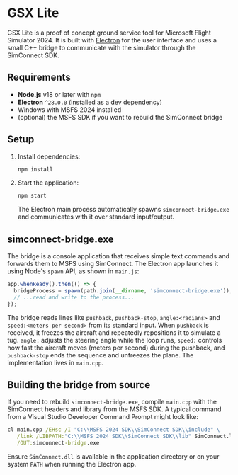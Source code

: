 # GSX Lite

GSX Lite is a proof of concept ground service tool for Microsoft Flight Simulator 2024. It is built with [Electron](https://electronjs.org/) for the user interface and uses a small C++ bridge to communicate with the simulator through the SimConnect SDK.

## Requirements

- **Node.js** v18 or later with `npm`
- **Electron** `^28.0.0` (installed as a dev dependency)
- Windows with MSFS 2024 installed
- (optional) the MSFS SDK if you want to rebuild the SimConnect bridge

## Setup

1. Install dependencies:
   ```bash
   npm install
   ```
2. Start the application:
   ```bash
   npm start
   ```
   The Electron main process automatically spawns `simconnect-bridge.exe` and communicates with it over standard input/output.

## simconnect-bridge.exe

The bridge is a console application that receives simple text commands and forwards them to MSFS using SimConnect. The Electron app launches it using Node's `spawn` API, as shown in `main.js`:

```javascript
app.whenReady().then(() => {
  bridgeProcess = spawn(path.join(__dirname, 'simconnect-bridge.exe'));
  // ...read and write to the process...
});
```

The bridge reads lines like `pushback`, `pushback-stop`, `angle:<radians>` and
`speed:<meters per second>` from its standard input. When `pushback` is
received, it freezes the aircraft and repeatedly repositions it to simulate a
tug. `angle:` adjusts the steering angle while the loop runs, `speed:` controls
how fast the aircraft moves (meters per second) during the pushback, and
`pushback-stop` ends the sequence and unfreezes the plane. The implementation
lives in `main.cpp`.

## Building the bridge from source

If you need to rebuild `simconnect-bridge.exe`, compile `main.cpp` with the SimConnect headers and library from the MSFS SDK. A typical command from a Visual Studio Developer Command Prompt might look like:

```cmd
cl main.cpp /EHsc /I "C:\\MSFS 2024 SDK\\SimConnect SDK\\include" \
   /link /LIBPATH:"C:\\MSFS 2024 SDK\\SimConnect SDK\\lib" SimConnect.lib \
   /OUT:simconnect-bridge.exe
```

Ensure `SimConnect.dll` is available in the application directory or on your system `PATH` when running the Electron app.
